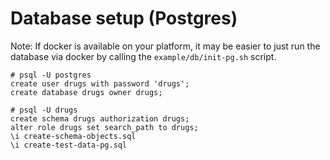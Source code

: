 # Database setup (Postgres)
Note: If docker is available on your platform, it may be easier to just run the
database via docker by calling the `example/db/init-pg.sh` script.

```
# psql -U postgres
create user drugs with password 'drugs';
create database drugs owner drugs;
```

```
# psql -U drugs
create schema drugs authorization drugs;
alter role drugs set search_path to drugs;
\i create-schema-objects.sql
\i create-test-data-pg.sql
```
